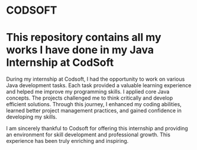 # CODSOFT
# This repository contains all my works I have done in my Java Internship at CodSoft 


  During my internship at Codsoft, I had the opportunity to work on various Java development tasks. Each task provided a valuable learning experience and helped me improve my programming skills. I applied core Java concepts. The projects challenged me to think critically and develop efficient solutions. Through this journey, I enhanced my coding abilities, learned better project management practices, and gained confidence in developing my skills.

  I am sincerely thankful to Codsoft for offering this internship and providing an environment for skill development and professional growth. This experience has been truly enriching and inspiring.

